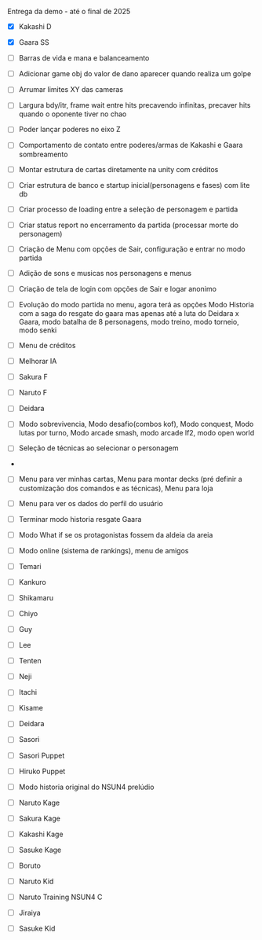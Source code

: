Entrega da demo - até o final de 2025

- [x] Kakashi D
- [x] Gaara SS
- [ ] Barras de vida e mana e balanceamento
- [ ] Adicionar game obj do valor de dano aparecer quando realiza um golpe
- [ ] Arrumar limites XY das cameras
- [ ] Largura bdy/itr, frame wait entre hits precavendo infinitas, precaver hits quando o oponente tiver no chao
- [ ] Poder lançar poderes no eixo Z
- [ ] Comportamento de contato entre poderes/armas de Kakashi e Gaara sombreamento
- [ ] Montar estrutura de cartas diretamente na unity com créditos
- [ ] Criar estrutura de banco e startup inicial(personagens e fases) com lite db
- [ ] Criar processo de loading entre a seleção de personagem e partida
- [ ] Criar status report no encerramento da partida (processar morte do personagem)
- [ ] Criação de Menu com opções de Sair, configuração e entrar no modo partida
- [ ] Adição de sons e musicas nos personagens e menus
- [ ] Criação de tela de login com opções de Sair e logar anonimo
- [ ] Evolução do modo partida no menu, agora terá as opções Modo Historia com a saga do resgate do gaara mas apenas 
até a luta do Deidara x Gaara, modo batalha de 8 personagens, modo treino, modo torneio, modo senki
- [ ] Menu de créditos
- [ ] Melhorar IA
- [ ] Sakura F
- [ ] Naruto F
- [ ] Deidara




- [ ] Modo sobrevivencia, Modo desafio(combos kof), Modo conquest, Modo lutas por turno, Modo arcade smash, modo arcade lf2,
modo open world
- [ ] Seleção de técnicas ao selecionar o personagem
- 
- [ ] Menu para ver minhas cartas, Menu para montar decks (pré definir a customização dos comandos e as técnicas), Menu para loja
- [ ] Menu para ver os dados do perfil do usuário
- [ ] Terminar modo historia resgate Gaara
- [ ] Modo What if se os protagonistas fossem da aldeia da areia
- [ ] Modo online (sistema de rankings), menu de amigos
- [ ] Temari
- [ ] Kankuro
- [ ] Shikamaru
- [ ] Chiyo
- [ ] Guy
- [ ] Lee
- [ ] Tenten
- [ ] Neji
- [ ] Itachi
- [ ] Kisame
- [ ] Deidara
- [ ] Sasori
- [ ] Sasori Puppet
- [ ] Hiruko Puppet

- [ ] Modo historia original do NSUN4 prelúdio
- [ ] Naruto Kage
- [ ] Sakura Kage
- [ ] Kakashi Kage
- [ ] Sasuke Kage
- [ ] Boruto
- [ ] Naruto Kid
- [ ] Naruto Training NSUN4 C
- [ ] Jiraiya
- [ ] Sasuke Kid
